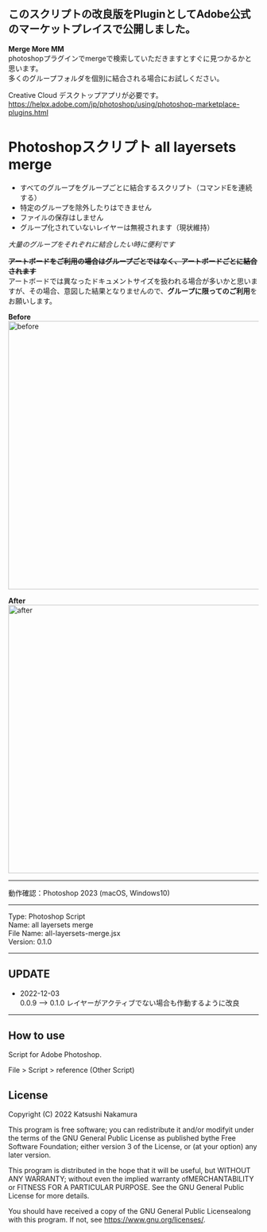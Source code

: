 ## このスクリプトの改良版をPluginとしてAdobe公式のマーケットプレイスで公開しました。


**Merge More MM**  
photoshopプラグインでmergeで検索していただきますとすぐに見つかるかと思います。  
多くのグループフォルダを個別に結合される場合にお試しください。  

Creative Cloud デスクトップアプリが必要です。  
https://helpx.adobe.com/jp/photoshop/using/photoshop-marketplace-plugins.html

# Photoshopスクリプト all layersets merge

- すべてのグループをグループごとに結合するスクリプト（コマンドEを連続する）
- 特定のグループを除外したりはできません
- ファイルの保存はしません
- グループ化されていないレイヤーは無視されます（現状維持）

*大量のグループをそれぞれに結合したい時に便利です*

~~**アートボードをご利用の場合はグループごとではなく、アートボードごとに結合されます**~~  
アートボードでは異なったドキュメントサイズを扱われる場合が多いかと思いますが、その場合、意図した結果となりませんので、**グループに限ってのご利用**をお願いします。

__Before__  
<img width="540" alt="before" src="https://user-images.githubusercontent.com/77219005/174712164-79bf4afe-2fbf-4d22-a7b0-ed974df136aa.png">

__After__  
<img width="540" alt="after" src="https://user-images.githubusercontent.com/77219005/174712186-98a26797-4e2d-478c-85b3-02b74d488488.png">

---

動作確認：Photoshop 2023 (macOS, Windows10)

---

Type: Photoshop Script  
Name: all layersets merge  
File Name: all-layersets-merge.jsx  
Version: 0.1.0

---

## UPDATE

- 2022-12-03  
0.0.9 --> 0.1.0  レイヤーがアクティブでない場合も作動するように改良

---

## How to use

Script for Adobe Photoshop.

File > Script > reference (Other Script)


## License

Copyright (C) 2022 Katsushi Nakamura

This program is free software; you can redistribute it and/or modifyit under the terms of the GNU General Public License as published bythe Free Software Foundation; either version 3 of the License, or (at your option) any later version.

This program is distributed in the hope that it will be useful, but WITHOUT ANY WARRANTY; without even the implied warranty ofMERCHANTABILITY or FITNESS FOR A PARTICULAR PURPOSE. See the GNU General Public License for more details.

You should have received a copy of the GNU General Public Licensealong with this program. If not, see <https://www.gnu.org/licenses/>.

